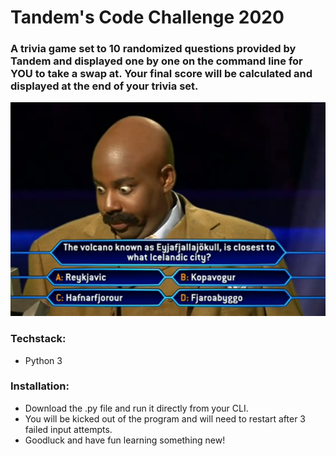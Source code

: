 # Tandem's Code Challenge 2020

### A trivia game set to 10 randomized questions provided by Tandem and displayed one by one on the command line for YOU to take a swap at. Your final score will be calculated and displayed at the end of your trivia set. 

![image info](trivia.png)


### Techstack:
* Python 3 

### Installation:
* Download the .py file and run it directly from your CLI. 
* You will be kicked out of the program and will need to restart after 3 failed input attempts.
* Goodluck and have fun learning something new!